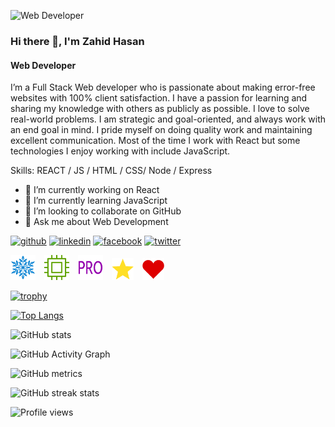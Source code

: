 ![Web Developer](https://scontent.fdac7-1.fna.fbcdn.net/v/t31.18172-8/21686956_1962757744004696_4775336314117417139_o.jpg?_nc_cat=108&ccb=1-7&_nc_sid=174925&_nc_ohc=O_7F3YhXdPUAX-KU4ri&_nc_ht=scontent.fdac7-1.fna&oh=00_AfDtJW2mI5KA4FWw3gnEbyubdUHRkmD76ILS8DMArMfIdA&oe=63A07798)

### Hi there 👋, I'm Zahid Hasan
#### Web Developer

I’m a Full Stack Web developer who is passionate about making error-free websites with 100% client satisfaction. I have a passion for learning and sharing my knowledge with others as publicly as possible. I love to solve real-world problems. I am strategic and goal-oriented, and always work with an end goal in mind. I pride myself on doing quality work and maintaining excellent communication. Most of the time I work with React but some technologies I enjoy working with include JavaScript.

Skills:  REACT / JS / HTML / CSS/ Node / Express 

- 🔭 I’m currently working on React 
- 🌱 I’m currently learning JavaScript 
- 👯 I’m looking to collaborate on GitHub 
- 💬 Ask me about Web Development 


[<img src='https://cdn.jsdelivr.net/npm/simple-icons@3.0.1/icons/github.svg' alt='github' height='40'>](https://github.com/zahidupm)  [<img src='https://cdn.jsdelivr.net/npm/simple-icons@3.0.1/icons/linkedin.svg' alt='linkedin' height='40'>](https://www.linkedin.com/in/zahidhasanbd121/)  [<img src='https://cdn.jsdelivr.net/npm/simple-icons@3.0.1/icons/facebook.svg' alt='facebook' height='40'>](https://www.facebook.com/zahidhasanbd121)  [<img src='https://cdn.jsdelivr.net/npm/simple-icons@3.0.1/icons/twitter.svg' alt='twitter' height='40'>](https://twitter.com/zahidhasanbd121)  

<a href='https://archiveprogram.github.com/'><img src='https://raw.githubusercontent.com/acervenky/animated-github-badges/master/assets/acbadge.gif' width='40' height='40'></a> <a href='https://docs.github.com/en/developers'><img src='https://raw.githubusercontent.com/acervenky/animated-github-badges/master/assets/devbadge.gif' width='40' height='40'></a> <a href='https://github.com/pricing'><img src='https://raw.githubusercontent.com/acervenky/animated-github-badges/master/assets/pro.gif' width='40' height='40'></a> <a href='https://stars.github.com/'><img src='https://raw.githubusercontent.com/acervenky/animated-github-badges/master/assets/starbadge.gif' width='35' height='35'></a> <a href='https://docs.github.com/en/github/supporting-the-open-source-community-with-github-sponsors'><img src='https://raw.githubusercontent.com/acervenky/animated-github-badges/master/assets/sponsorbadge.gif' width='35' height='35'></a> 

[![trophy](https://github-profile-trophy.vercel.app/?username=zahidupm)](https://github.com/ryo-ma/github-profile-trophy)

[![Top Langs](https://github-readme-stats.vercel.app/api/top-langs/?username=zahidupm)](https://github.com/anuraghazra/github-readme-stats)

![GitHub stats](https://github-readme-stats.vercel.app/api?username=zahidupm&show_icons=true&count_private=true)  

![GitHub Activity Graph](https://activity-graph.herokuapp.com/graph?username=zahidupm)  

![GitHub metrics](https://metrics.lecoq.io/zahidupm)  

![GitHub streak stats](https://github-readme-streak-stats.herokuapp.com/?user=zahidupm)  

![Profile views](https://gpvc.arturio.dev/zahidupm)  

